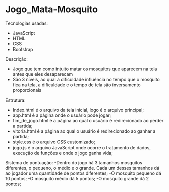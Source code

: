 # Jogo_Mata-Mosquito

Tecnologias usadas:
  - JavaScript
  - HTML
  - CSS
  - Bootstrap
  
Descrição:
  - Jogo que tem como intuito matar os mosquitos que aparecem na tela antes que eles desaparecam
  - São 3 níveis, ao qual a dificuldade influência no tempo que o mosquito fica na tela, a dificuldade e o tempo de tela são inversamento proporcionais


Estrutura:
  - Index.html é o arquivo da tela inicial, logo é o arquivo principal;
  - app.html é a página onde o usuário pode jogar;
  - fim_de_jogo.html é a página ao qual o usuário é redirecionado ao perder a partida;
  - vitoria.html é a página ao qual o usuário é redirecionado ao ganhar a partida;
  - style.css é o arquivo CSS customizado;
  - jogo.js é o arquivo JavaScript onde ocorre o tratamento de dados, execução de funções e onde o jogo ganha vida;
  
  
  Sistema de pontuação:
  -Dentro do jogo há 3 tamanhos mosquitos diferentes, o pequeno, o médio e o grande. Cada um desses tamanhos dá ao jogador uma quantidade de pontos diferentes;
    -O mosquito pequeno dá 10 pontos;
    -O mosquito médio dá 5 pontos;
    -O mosquito grande dá 2 pontos;
